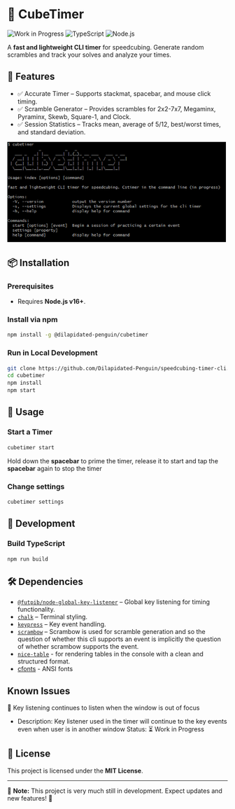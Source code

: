 # 🧩 CubeTimer

![Work in Progress](https://img.shields.io/badge/status-in%20development-orange)
![TypeScript](https://img.shields.io/badge/TypeScript-3178C6?logo=typescript&logoColor=white)
![Node.js](https://img.shields.io/badge/Node.js-43853D?logo=node.js&logoColor=white)

A **fast and lightweight CLI timer** for speedcubing. Generate random scrambles and track your solves and analyze your times.

## 🚀 Features
 - ✅ Accurate Timer – Supports stackmat, spacebar, and mouse click timing.
 - ✅ Scramble Generator – Provides scrambles for 2x2-7x7, Megaminx, Pyraminx, Skewb, Square-1, and Clock.
 - ✅ Session Statistics – Tracks mean, average of 5/12, best/worst times, and standard deviation.


<img src="assets/help.PNG" alt="Help page of the cli" width="500">

## 📦 Installation

### **Prerequisites**
- Requires **Node.js v16+**.

### **Install via npm**
```sh
npm install -g @dilapidated-penguin/cubetimer
```

### **Run in Local Development**
```sh
git clone https://github.com/Dilapidated-Penguin/speedcubing-timer-cli.git
cd cubetimer
npm install
npm start
```

## 🎯 Usage

### **Start a Timer**
```sh
cubetimer start
```
Hold down the **spacebar** to prime the timer, release it to start and tap the **spacebar** again to stop the timer

### **Change settings**
```sh
cubetimer settings
```

## 🔨 Development
### **Build TypeScript**
```sh
npm run build
```

## 🛠️ Dependencies
- [`@futpib/node-global-key-listener`](https://www.npmjs.com/package/@futpib/node-global-key-listener) – Global key listening for timing functionality.
- [`chalk`](https://www.npmjs.com/package/chalk) – Terminal styling.
- [`keypress`](https://www.npmjs.com/package/keypress) – Key event handling.
- [`scrambow`](https://www.npmjs.com/package/scrambow) 
    – Scrambow is used for scramble generation and so the question of whether this cli supports an event is implicitly the question of whether scrambow supports the event.
- [`nice-table`](https://www.npmjs.com/package/nice-table) - for rendering tables in the console with a clean and structured format.
- [cfonts](https://www.npmjs.com/package/cfonts) - ANSI fonts
## Known Issues
🔴 Key listening continues to listen when the window is out of focus

 - Description: Key listener used in the timer will continue to the key events even when user is in another window
Status: ⏳ Work in Progress
## 📜 License
This project is licensed under the **MIT License**.

---
🚧 **Note:** This project is very much still in development. Expect updates and new features! 🚀

